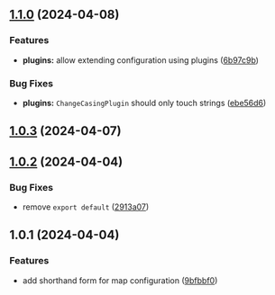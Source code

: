 

## [1.1.0](https://github.com/Four-Lights-NL/mapper/compare/v1.0.3...v1.1.0) (2024-04-08)


### Features

* **plugins:** allow extending configuration using plugins ([6b97c9b](https://github.com/Four-Lights-NL/mapper/commit/6b97c9be72c27147712b97997e2c9dd051a17a84))


### Bug Fixes

* **plugins:** `ChangeCasingPlugin` should only touch strings ([ebe56d6](https://github.com/Four-Lights-NL/mapper/commit/ebe56d6b7540200da5e5b7b15f42d03713ac4165))

## [1.0.3](https://github.com/Four-Lights-NL/mapper/compare/v1.0.2...v1.0.3) (2024-04-07)

## [1.0.2](https://github.com/Four-Lights-NL/mapper/compare/v1.0.1...v1.0.2) (2024-04-04)


### Bug Fixes

* remove `export default` ([2913a07](https://github.com/Four-Lights-NL/mapper/commit/2913a0756bbb48d34fe20dd33f6817240febed80))

## 1.0.1 (2024-04-04)


### Features

* add shorthand form for map configuration ([9bfbbf0](https://github.com/Four-Lights-NL/mapper/commit/9bfbbf0c3f293ff6392f423b6f32d4345eeb55a8))
